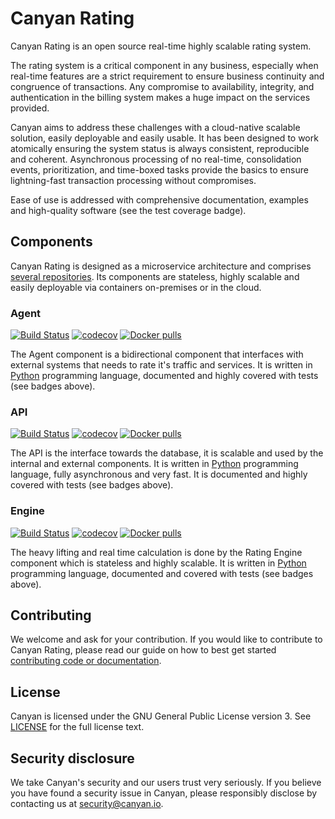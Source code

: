 # Canyan Rating

Canyan Rating is an open source real-time highly scalable rating system.

The rating system is a critical component in any business, especially when real-time features are a strict requirement to ensure business continuity and congruence of transactions. Any compromise to availability, integrity, and authentication in the billing system makes a huge impact on the services provided.

Canyan aims to address these challenges with a cloud-native scalable solution, easily deployable and easily usable. It has been designed to work atomically ensuring the system status is always consistent, reproducible and coherent. Asynchronous processing of no real-time, consolidation events, prioritization, and time-boxed tasks provide the basics to ensure lightning-fast transaction processing without compromises.

Ease of use is addressed with comprehensive documentation, examples and high-quality software (see the test coverage badge).


## Components

Canyan Rating is designed as a microservice architecture and comprises [several repositories](https://github.com/canyanio). Its components are stateless, highly scalable and easily deployable via containers on-premises or in the cloud. 

### Agent

[![Build Status](https://gitlab.com/canyan/rating-agent/badges/master/pipeline.svg)](https://gitlab.com/canyan/rating-agent/pipelines) [![codecov](https://codecov.io/gh/canyanio/rating-agent/branch/master/graph/badge.svg)](https://codecov.io/gh/canyanio/rating-agent) [![Docker pulls](https://img.shields.io/docker/pulls/canyan/rating-agent.svg?maxAge=3600)](https://hub.docker.com/repository/docker/canyan/rating-agent)

The Agent component is a bidirectional component that interfaces with external systems that needs to rate it's traffic and services. 
It is written in [Python](https://www.python.org/) programming language, documented and highly covered with tests (see badges above).

### API

[![Build Status](https://gitlab.com/canyan/rating-api/badges/master/pipeline.svg)](https://gitlab.com/canyan/rating-api/pipelines) [![codecov](https://codecov.io/gh/canyanio/rating-api/branch/master/graph/badge.svg)](https://codecov.io/gh/canyanio/rating-api) [![Docker pulls](https://img.shields.io/docker/pulls/canyan/rating-api.svg?maxAge=3600)](https://hub.docker.com/repository/docker/canyan/rating-api)

The API is the interface towards the database, it is scalable and used by the internal and external components.
It is written in [Python](https://www.python.org/) programming language, fully asynchronous and very fast. It is documented and highly covered with tests (see badges above).

### Engine

[![Build Status](https://gitlab.com/canyan/rating-engine/badges/master/pipeline.svg)](https://gitlab.com/canyan/rating-engine/pipelines) [![codecov](https://codecov.io/gh/canyanio/rating-engine/branch/master/graph/badge.svg)](https://codecov.io/gh/canyanio/rating-engine) [![Docker pulls](https://img.shields.io/docker/pulls/canyan/rating-engine.svg?maxAge=3600)](https://hub.docker.com/repository/docker/canyan/rating-engine)

The heavy lifting and real time calculation is done by the Rating Engine component which is stateless and highly scalable.
It is written in [Python](https://www.python.org/) programming language, documented and covered with tests (see badges above).

## Contributing

We welcome and ask for your contribution. If you would like to contribute to Canyan Rating, please read our guide on how to best get started [contributing code or documentation](contributing).


## License

Canyan is licensed under the GNU General Public License version 3. See
[LICENSE](license) for the full license text.


## Security disclosure

We take Canyan's security and our users trust very seriously.
If you believe you have found a security issue in Canyan, please responsibly
disclose by contacting us at [security@canyan.io](mailto:security@canyan.io).

